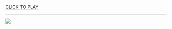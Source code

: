 
<a href="https://premium76.site?title=princess_games_unblocked&ref=13M">CLICK TO PLAY</a></h3>
<hr>

<a href="https://premium76.site?title=princess_games_unblocked&ref=13M"><img src="https://clearcache.store/games.png"></a>


